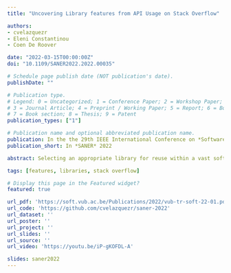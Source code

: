 ```yaml
---
title: "Uncovering Library features from API Usage on Stack Overflow"

authors:
- cvelazquezr
- Eleni Constantinou
- Coen De Roover

date: "2022-03-15T00:00:00Z"
doi: "10.1109/SANER2022.2022.00035"

# Schedule page publish date (NOT publication's date).
publishDate: ""

# Publication type.
# Legend: 0 = Uncategorized; 1 = Conference Paper; 2 = Workshop Paper;
# 3 = Journal Article; 4 = Preprint / Working Paper; 5 = Report; 6 = Book; 
# 7 = Book section; 8 = Thesis; 9 = Patent
publication_types: ["1"]

# Publication name and optional abbreviated publication name.
publication: In the the 29th IEEE International Conference on *Software Analysis, Evolution and Reengineering*, SANER 2022, Hawaii, United States of America
publication_short: In *SANER* 2022

abstract: Selecting an appropriate library for reuse within a vast software ecosystem can be a daunting task. A list of features for each library, i.e., a short description of the functionality that can be reused with code examples that illustrate its usage, may alleviate this problem. In this paper, we propose a data-driven approach that uses both the code snippets and the accompanying natural language descriptions from Stack Overflow posts to produce a list of features of a given library. Each extracted feature corresponds to a cluster of API classes and methods considered related based on attributes of the Stack Overflow posts in which they appear. We evaluated the approach considering seven Maven libraries and compared the resulting features against library descriptions from cookbook-like tutorials. The approach achieves an average accuracy of 67% across the seven libraries for the tutorial-like features. For at least 73% of the features extracted by the approach but missing from the documentation, we found a matching library usage in a corpus of GitHub projects. These results suggest that our clusters represent library features, which paves the way to better tool support for documenting software libraries and for selecting a library in an ecosystem.

tags: [features, libraries, stack overflow]

# Display this page in the Featured widget?
featured: true

url_pdf: 'https://soft.vub.ac.be/Publications/2022/vub-tr-soft-22-01.pdf'
url_code: 'https://github.com/cvelazquezr/saner-2022'
url_dataset: ''
url_poster: ''
url_project: ''
url_slides: ''
url_source: ''
url_video: 'https://youtu.be/iP-gKOFDL-A'

slides: saner2022
---
```

